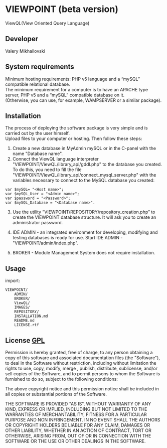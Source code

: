 # VIEWPOINT (beta version)
ViewQL(View Oriented Query Language)
 
## Developer
Valery Mikhailovski

## System requirements
Minimum hosting requirements: PHP v5 language and a “mySQL” compatible relational database. <br>
The minimum requirement for a computer is to have an APACHE type server, PHP v5 and a “mySQL” compatible database on it. <br>
(Otherwise, you can use, for example, WAMPSERVER or a similar package).

## Installation
The process of deploying the software package is very simple and is carried out by the user himself. <br>
Upload files to your computer or hosting.
Then follow these steps:<br>
1. Create a new database in MyAdmin mySQL or in the C-panel with the name "Database name".
2. Connect the ViewQL language interpreter "VIEWPOINT/ViewQL/library_api/gddl.php" to the database you created. To do this, you need to fill the file "VIEWPOINT/ViewQL/library_api/connect_mysql_server.php" with the variables necessary to connect to the MySQL database you created:
```
var $mySQL= "<Host name>";
var $mySQL_User = "<Admin name>";
var $password = "<Password>";
var $mySQL_Database = "<Database name>".
```
3. Use the utility ”VIEWPOINT/REPOSITORY/repository_creation.php” to create the VIEWPOINT database structure. It will ask you to create an administrator password.

4. IDE ADMIN - an integrated environment for developing, modifying and testing databases is ready for use. Start IDE ADMIN - "VIEWPOINT/admin/index.php".

5. BROKER - Module Management System does not require installation.

## Usage
import:
```
VIEWPOINT/
    ADMIN/
    BROKER/
    ViewQL/
    IMAGES/
    REPOSITORY/
    INSTALLATION.md
    README.md
    LICENSE.rtf
```

## License [GPL](https://www.gnu.org/licenses/gpl-3.0.ru.html)

Permission is hereby granted, free of charge, to any person obtaining a copy of this software and associated documentation files (the "Software"), to deal in the Software without restriction, including without limitation the rights to use, copy, modify, merge , publish, distribute, sublicense, and/or sell copies of the Software, and to permit persons to whom the
Software is furnished to do so, subject to the following conditions:
 
The above copyright notice and this permission notice shall be included in all copies or substantial portions of the Software.

THE SOFTWARE IS PROVIDED "AS IS", WITHOUT WARRANTY OF ANY KIND, EXPRESS OR IMPLIED, INCLUDING BUT NOT LIMITED TO THE WARRANTIES OF MERCHANTABILITY, FITNESS FOR A PARTICULAR PURPOSE AND NON INFRINGEMENT. IN NO EVENT SHALL THE AUTHORS OR COPYRIGHT HOLDERS BE LIABLE FOR ANY CLAIM, DAMAGES OR OTHER LIABILITY, WHETHER IN AN ACTION OF CONTRACT, TORT OR OTHERWISE, ARISING FROM, OUT OF OR IN CONNECTION WITH THE SOFTWARE OR THE USE OR OTHER DEALINGS IN THE SOFTWARE.
